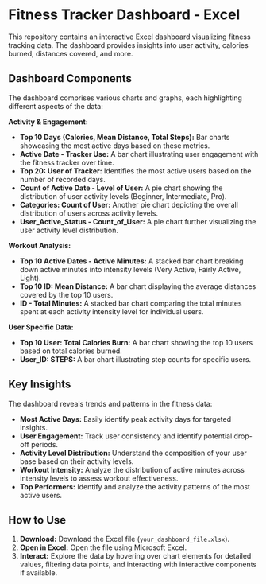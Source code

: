 # Fitness Tracker Dashboard - Excel

This repository contains an interactive Excel dashboard visualizing fitness tracking data. The dashboard provides insights into user activity, calories burned, distances covered, and more.

## Dashboard Components

The dashboard comprises various charts and graphs, each highlighting different aspects of the data:

**Activity & Engagement:**

- **Top 10 Days (Calories, Mean Distance, Total Steps):** Bar charts showcasing the most active days based on these metrics.
- **Active Date - Tracker Use:**  A bar chart illustrating user engagement with the fitness tracker over time.
- **Top 20: User of Tracker:**  Identifies the most active users based on the number of recorded days.
- **Count of Active Date - Level of User:**  A pie chart showing the distribution of user activity levels (Beginner, Intermediate, Pro). 
- **Categories: Count of User:**  Another pie chart depicting the overall distribution of users across activity levels.
- **User_Active_Status - Count_of_User:**  A pie chart further visualizing the user activity level distribution. 

**Workout Analysis:**

- **Top 10 Active Dates - Active Minutes:**  A stacked bar chart breaking down active minutes into intensity levels (Very Active, Fairly Active, Light).
- **Top 10 ID: Mean Distance:**  A bar chart displaying the average distances covered by the top 10 users.
- **ID - Total Minutes:** A stacked bar chart comparing the total minutes spent at each activity intensity level for individual users.

**User Specific Data:**

- **Top 10 User: Total Calories Burn:**  A bar chart showing the top 10 users based on total calories burned.
- **User_ID: STEPS:** A bar chart illustrating step counts for specific users. 

## Key Insights

The dashboard reveals trends and patterns in the fitness data:

- **Most Active Days:**  Easily identify peak activity days for targeted insights.
- **User Engagement:**  Track user consistency and identify potential drop-off periods.
- **Activity Level Distribution:** Understand the composition of your user base based on their activity levels.
- **Workout Intensity:** Analyze the distribution of active minutes across intensity levels to assess workout effectiveness.
- **Top Performers:** Identify and analyze the activity patterns of the most active users. 

## How to Use

1. **Download:** Download the Excel file (`your_dashboard_file.xlsx`).
2. **Open in Excel:** Open the file using Microsoft Excel.
3. **Interact:**  Explore the data by hovering over chart elements for detailed values, filtering data points, and interacting with interactive components if available.

